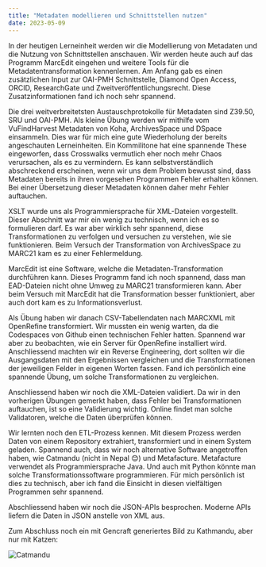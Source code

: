 ```yaml
---
title: "Metadaten modellieren und Schnittstellen nutzen"
date: 2023-05-09
---
```


In der heutigen Lerneinheit werden wir die Modellierung von Metadaten und die Nutzung von Schnittstellen anschauen. Wir werden heute auch auf das Programm MarcEdit eingehen und weitere Tools für die Metadatentransformation kennenlernen. Am Anfang gab es einen zusätzlichen Input zur OAI-PMH Schnittstelle, Diamond Open Access, ORCID, ResearchGate und Zweitveröffentlichungsrecht. Diese Zusatzinformationen fand ich noch sehr spannend.

Die drei weitverbreitetsten Austauschprotokolle für Metadaten sind Z39.50, SRU und OAI-PMH. Als kleine Übung werden wir mithilfe vom VuFindHarvest Metadaten von Koha, ArchivesSpace und DSpace einsammeln. Dies war für mich eine gute Wiederholung der bereits angeschauten Lerneinheiten. Ein Kommilitone hat eine spannende These eingeworfen, dass Crosswalks vermutlich eher noch mehr Chaos verursachen, als es zu vermindern. Es kann selbstverständlich abschreckend erscheinen, wenn wir uns dem Problem bewusst sind, dass Metadaten bereits in ihren vorgesehen Programmen Fehler erhalten können. Bei einer Übersetzung dieser Metadaten können daher mehr Fehler auftauchen.

XSLT wurde uns als Programmiersprache für XML-Dateien vorgestellt. Dieser Abschnitt war mir ein wenig zu technisch, wenn ich es so formulieren darf. Es war aber wirklich sehr spannend, diese Transformationen zu verfolgen und versuchen zu verstehen, wie sie funktionieren. Beim Versuch der Transformation von ArchivesSpace zu MARC21 kam es zu einer Fehlermeldung.

MarcEdit ist eine Software, welche die Metadaten-Transformation durchführen kann. Dieses Programm fand ich noch spannend, dass man EAD-Dateien nicht ohne Umweg zu MARC21 transformieren kann. Aber beim Versuch mit MarcEdit hat die Transformation besser funktioniert, aber auch dort kam es zu Informationsverlust.

Als Übung haben wir danach CSV-Tabellendaten nach MARCXML mit OpenRefine transformiert. Wir mussten ein wenig warten, da die Codespaces von Github einen technischen Fehler hatten. Spannend war aber zu beobachten, wie ein Server für OpenRefine installiert wird. Anschliessend machten wir ein Reverse Engineering, dort sollten wir die Ausgangsdaten mit den Ergebnissen vergleichen und die Transformationen der jeweiligen Felder in eigenen Worten fassen. Fand ich persönlich eine spannende Übung, um solche Transformationen zu vergleichen.

Anschliessend haben wir noch die XML-Dateien validiert. Da wir in den vorherigen Übungen gemerkt haben, dass Fehler bei Transformationen auftauchen, ist so eine Validierung wichtig. Online findet man solche Validatoren, welche die Daten überprüfen können.

Wir lernten noch den ETL-Prozess kennen. Mit diesem Prozess werden Daten von einem Repository extrahiert, transformiert und in einem System geladen. Spannend auch, dass wir noch alternative Software angetroffen haben, wie Catmandu (nicht in Nepal 😊) und Metafacture. Metafacture verwendet als Programmiersprache Java. Und auch mit Python könnte man solche Transformationssoftware programmieren. Für mich persönlich ist dies zu technisch, aber ich fand die Einsicht in diesen vielfältigen Programmen sehr spannend.

Abschliessend haben wir noch die JSON-APIs besprochen. Moderne APIs liefern die Daten in JSON anstelle von XML aus.

Zum Abschluss noch ein mit Gencraft generiertes Bild zu Kathmandu, aber nur mit Katzen:

![Catmandu](https://github.com/MikeKnight1995/Lerntagebuch-Mike/assets/127213328/168873d4-d838-4a82-a7fb-66b8b2c913eb)

